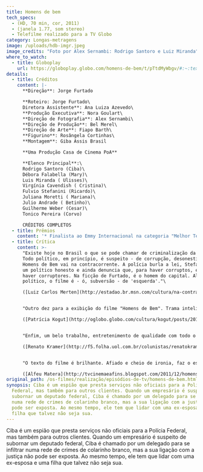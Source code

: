 ```yaml
---
title: Homens de bem
tech_specs:
  - (HD, 70 min, cor, 2011)
  - (janela 1.77, som stereo)
  - Telefilme realizado para a TV Globo
category: Longas-metragens
image: /uploads/hdb-imgr.jpeg
image_credits: "Foto por Alex Sernambi: Rodrigo Santoro e Luiz Miranda"
where_to_watch:
  - title: Globoplay
    url: https://globoplay.globo.com/homens-de-bem/t/pTtdMyWbgv/#:~:text=Assistir%20Homens%20de%20Bem%20online%20no%20Globoplay
details:
  - title: Créditos
    content: |-
      **Direção**: Jorge Furtado

      **Roteiro: Jorge Furtado\
      Diretora Assistente**: Ana Luiza Azevedo\
      **Produção Executiva**: Nora Goulart\
      **Direção de Fotografia**: Alex Sernambi\
      **Direção de Produção**: Bel Merel\
      **Direção de Arte**: Fiapo Barth\
      **Figurino**: Rosângela Cortinhas\
      **Montagem**: Giba Assis Brasil

      **Uma Produção Casa de Cinema PoA**

      **Elenco Principal**:\
      Rodrigo Santoro (Ciba)\
      Débora Falabella (Mary)\
      Luis Miranda ( Ulisses)\
      Virgínia Cavendish ( Cristina)\
      Fulvio Stefanini (Ricardo)\
      Juliana Moretti ( Mariana)\
      Julio Andrade ( Betinho)\
      Guilherme Weber (Cesar)\
      Tonico Pereira (Corvo)

      CRÉDITOS COMPLETOS
  - title: Prêmios
    content: '* Finalista ao Emmy Internacional na categoria "Melhor Telefilme"'
  - title: Crítica
    content: >-
      "Existe hoje no Brasil o que se pode chamar de criminalização da política.
      Todo político, em princípio, é suspeito - de corrupção, desonestidade.
      Homens de Bem vai na contracorrente. A polícia burla a lei, Stefanini faz
      um político honesto e ainda denuncia que, para haver corruptos, é preciso
      haver corruptores. Na ficção de Furtado, é o homem do capital. Além de
      político, o filme é - ó, subversão - de 'esquerda'."\

      ([Luiz Carlos Merten](http://estadao.br.msn.com/cultura/na-contram%C3%A3o-da-pol%C3%ADtica), Estadão, 31/12/2011)


      "Outro dez para a exibição do filme "Homens de Bem". Trama inteligente, direção ágil. O elenco foi ótimo, com destaque para a química entre Rodrigo Santoro e Débora Falabella, além do Fúlvio Stefanini, como o político honesto."\

      ([Patrícia Kogut](http://oglobo.globo.com/cultura/kogut/posts/2011/12/30/424008.asp), O Globo, 30/12/2011)


      "Enfim, um belo trabalho, entretenimento de qualidade com todo o requinte de detalhes e o acabamento de um longa. O que não é de admirar-se ao verificarmos que a Casa de Cinema de Porto Alegre, que acumula excelentes trabalhos em seu currículo, esteve junto na produção da obra."\

      ([Renato Kramer](http://f5.folha.uol.com.br/colunistas/renatokramer/1027969-com-pinta-de-gala-internacional-santoro-volta-a-brilhar-na-tv.shtml), Folha Online, 30/12/2011)


      "O texto do filme é brilhante. Afiado e cheio de ironia, faz o espectador prestar atenção em cada fala. (...) Merece destaque a atuação de Débora Falabella (sempre muito bem nos filmes em que atuou) e de Fúlvio Stefanini no papel de um político honesto. Sim, isso existe e tenho convicção de que não só na ficção."\

      ([Alfeu Matera](http://tvcinemaeafins.blogspot.com/2011/12/homens-de-bem-um-otimo-filme-feito-para.html), Blog TV, Cinema e afins, 30/12/2011)
original_path: /os-filmes/realização/episódios-de-tv/homens-de-bem.html
synopsis: Ciba é um espião que presta serviços não oficiais para a Polícia
  Federal, mas também para outros clientes. Quando um empresário é suspeito de
  subornar um deputado federal, Ciba é chamado por um delegado para se infiltrar
  numa rede de crimes de colarinho branco, mas a sua ligação com a justiça não
  pode ser exposta. Ao mesmo tempo, ele tem que lidar com uma ex-esposa e uma
  filha que talvez não seja sua.
---
```

Ciba é um espião que presta serviços não oficiais para a Polícia Federal, mas também para outros clientes. Quando um empresário é suspeito de subornar um deputado federal, Ciba é chamado por um delegado para se infiltrar numa rede de crimes de colarinho branco, mas a sua ligação com a justiça não pode ser exposta. Ao mesmo tempo, ele tem que lidar com uma ex-esposa e uma filha que talvez não seja sua.